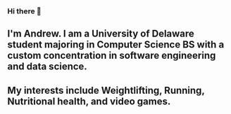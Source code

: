 ### Hi there 👋
##
## I'm Andrew. I am a University of Delaware student majoring in Computer Science BS with a custom concentration in software engineering and data science.
##
## My interests include Weightlifting, Running, Nutritional health, and video games.

<!--
**andrewl15/andrewl15** is a ✨ _special_ ✨ repository because its `README.md` (this file) appears on your GitHub profile.

Here are some ideas to get you started:

- 🔭 I’m currently working on ...
A fitness page with my friend 
A personal GitHub page with my information
A group project for the end of this semester
- 🌱 I’m currently learning ...
23F-CISC474-010: Advanced Web Technologies
23F-CISC482-010: Introduction to Human-Computer Interaction
- 👯 I’m looking to collaborate on ...
- 🤔 I’m looking for help with ...
- 💬 Ask me about ...
- 📫 How to reach me: ...
- 😄 Pronouns: ...
- ⚡ Fun fact: ...
-->
